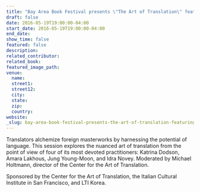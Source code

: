 ```yaml
---
title: "Bay Area Book Festival presents \"The Art of Translation\" featuring Katrina Dodson"
draft: false
date: 2016-05-19T19:00:00-04:00
start_date: 2016-05-19T19:00:00-04:00
end_date:
show_time: false
featured: false
description:
related_contributor:
related_book:
featured_image_path:
venue:
  name:
  street1:
  street12:
  city:
  state:
  zip:
  country:
website:
_slug: bay-area-book-festival-presents-the-art-of-translation-featuring-katrina-dodson
---
```


Translators alchemize foreign masterworks by harnessing the potential of language. This session explores the nuanced art of translation from the point of view of four of its most devoted practitioners: Katrina Dodson, Amara Lakhous, Jung Young-Moon, and Idra Novey. Moderated by Michael Holtmann, director of the Center for the Art of Translation.

Sponsored by the Center for the Art of Translation, the Italian Cultural Institute in San Francisco, and LTI Korea.

